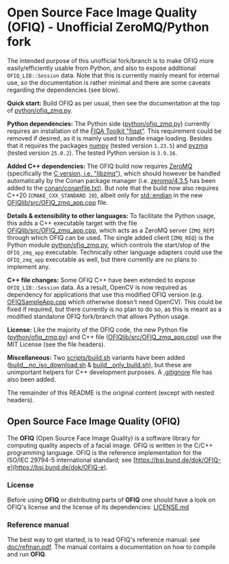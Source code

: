 # Open Source Face Image Quality (OFIQ) - Unofficial ZeroMQ/Python fork

The intended purpose of this unofficial fork/branch is to make OFIQ more easily/efficiently usable from Python, and also to expose additional `OFIQ_LIB::Session` data.
Note that this is currently mainly meant for internal use, so the documentation is rather minimal and there are some caveats regarding the dependencies (see blow).

**Quick start:** Build OFIQ as per usual, then see the documentation at the top of [python/ofiq_zmq.py](python/ofiq_zmq.py).

**Python dependencies:** The Python side ([python/ofiq_zmq.py](python/ofiq_zmq.py)) currently requires an installation of the [FIQA Toolkit "fiqat"](https://share.nbl.nislab.no/g03-03-sample-quality/face-image-quality-toolkit).
This requirement could be removed if desired, as it is mainly used to handle image loading.
Besides that it requires the packages [numpy](https://pypi.org/project/numpy/) (tested version `1.23.5`) and [pyzmq](https://pypi.org/project/pyzmq/) (tested version `25.0.2`).
The tested Python version is `3.9.16`.

**Added C++ dependencies:** The OFIQ build now requires [ZeroMQ](https://zeromq.org/) (specifically the [C version, i.e. "libzmq"](https://zeromq.org/languages/c/#libzmq)), which should however be handled automatically by the Conan package manager (i.e. [zeromq/4.3.5](https://conan.io/center/recipes/zeromq?version=4.3.5) has been added to the [conan/conanfile.txt](conan/conanfile.txt)).
But note that the build now also requires C++20 (`CMAKE_CXX_STANDARD 20`), albeit only for [std::endian](https://en.cppreference.com/w/cpp/types/endian) in the new [OFIQlib/src/OFIQ_zmq_app.cpp](OFIQlib/src/OFIQ_zmq_app.cpp) file.

**Details & extensibility to other languages:** To facilitate the Python usage, this adds a C++ executable target with the file [OFIQlib/src/OFIQ_zmq_app.cpp](OFIQlib/src/OFIQ_zmq_app.cpp), which acts as a ZeroMQ server (`ZMQ_REP`) through which OFIQ can be used.
The single added client (`ZMQ_REQ`) is the Python module [python/ofiq_zmq.py](python/ofiq_zmq.py), which controls the start/stop of the `OFIQ_zmq_app` executable.
Technically other language adapters could use the `OFIQ_zmq_app` executable as well, but there currently are no plans to implement any.

**C++ file changes:** Some OFIQ C++ have been extended to expose `OFIQ_LIB::Session` data.
As a result, OpenCV is now required as dependency for applications that use this modified OFIQ version (e.g. [OFIQSampleApp.cpp](OFIQlib/src/OFIQSampleApp.cpp) which otherwise doesn't need OpenCV). This could be fixed if required, but there currently is no plan to do so, as this is meant as a modified standalone OFIQ fork/branch that allows Python usage.

**License:** Like the majority of the OFIQ code, the new Python file ([python/ofiq_zmq.py](python/ofiq_zmq.py)) and C++ file ([OFIQlib/src/OFIQ_zmq_app.cpp](OFIQlib/src/OFIQ_zmq_app.cpp)) use the MIT License (see the file headers).

**Miscellaneous:** Two [scripts/build.sh](scripts/build.sh) variants have been added ([build__no_iso_download.sh](scripts/build__no_iso_download.sh) & [build__only_build.sh](scripts/build__only_build.sh)), but these are unimportant helpers for C++ development purposes.
A [.gitignore](.gitignore) file has also been added.

The remainder of this README is the original content (except with nested headers).

## Open Source Face Image Quality (OFIQ)

The __OFIQ__ (Open Source Face Image Quality) is a software library for computing quality 
aspects of a facial image. OFIQ is written in the C/C++ programming language.
OFIQ is the reference implementation for the ISO/IEC 29794-5 international
standard; see [https://bsi.bund.de/dok/OFIQ-e](https://bsi.bund.de/dok/OFIQ-e).

### License
Before using __OFIQ__ or distributing parts of __OFIQ__ one should have a look
on OFIQ's license and the license of its dependencies: [LICENSE.md](LICENSE.md)
  
### Reference manual
The best way to get started, is to read OFIQ's reference manual: 
see [doc/refman.pdf](doc/refman.pdf). The manual contains a documentation on
how to compile and run __OFIQ__.
